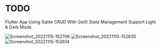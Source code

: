 # TODO

Flutter App Using Sqlite CRUD With GetX State Management Support Light & Dark Mode

![Screenshot_20221115-152706](https://user-images.githubusercontent.com/101422982/233866665-db41562e-318c-42d0-b9a5-21ba247e1fcf.png)
![Screenshot_20221115-152635](https://user-images.githubusercontent.com/101422982/233866666-10e3740b-6125-4985-8a01-78b1cb40471b.png)
![Screenshot_20221115-152614](https://user-images.githubusercontent.com/101422982/233866667-28d23a33-15b2-4803-9832-aca2e73be2a6.png)
